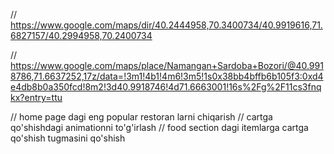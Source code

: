 // https://www.google.com/maps/dir/40.2444958,70.3400734/40.9919616,71.6827157/40.2994958,70.2400734

// https://www.google.com/maps/place/Namangan+Sardoba+Bozori/@40.9918786,71.6637252,17z/data=!3m1!4b1!4m6!3m5!1s0x38bb4bffb6b105f3:0xd4e4db8b0a350fcd!8m2!3d40.9918746!4d71.6663001!16s%2Fg%2F11cs3fnqkx?entry=ttu

<!-- {/_ <iframe
          id="harita"
          title="yol tarifi"
          src="https://www.google.com/maps/dir/@41.3106176,69.2518912,12z?entry=ttu"
          allowFullScreen="off"
          loading="lazy"
          referrerPolicy="no-referrer-when-downgrade"
        ></iframe> _/}
{/_ <iframe
          id="harita"
          title="find location"
          src="https://www.google.com/maps/dir/==ttu"
          allowfullscreen=""
          loading="lazy"
          referrerpolicy="no-referrer-when-downgrade"
        ></iframe> _/} -->

// home page dagi eng popular restoran larni chiqarish
// cartga qo'shishdagi animationni to'g'irlash
// food section dagi itemlarga cartga qo'shish tugmasini qo'shish
